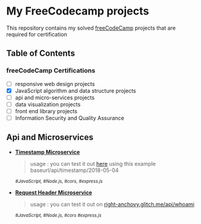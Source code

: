 # My FreeCodecamp projects

This repository contains my solved [freeCodeCamp](https://www.freecodecamp.org) projects that are required for certification

## Table of Contents

### freeCodeCamp Certifications

- [ ] responsive web design projects
- [x] JavaScript algorithm and data structure projects
- [ ] api and micro-services projects
- [ ] data visualization projects
- [ ] front end library projects
- [ ] Information Security and Quality Assurance

## Api and Microservices

- [**Timestamp Microservice**](https://github.com/joswal/fcc_projects/tree/master/api_projects/timestamp)

  > usage : you can test it out [here](https://golden-licorice.glitch.me/api/timestamp/2013-10-10) using this example baseurl/api/timestamp/2018-05-04

  <sup>_#JavaScript, #Node.js, #cors, #express.js_</sup>

- [**Request Header Microservice**](https://github.com/joswal/fcc_projects/tree/master/api_projects/request_header)

  > usage : you can test it out on [right-anchovy.glitch.me/api/whoami](https://right-anchovy.glitch.me/api/whoami)

  <sup>_#JavaScript, #Node.js, #cors #express.js_</sup>
